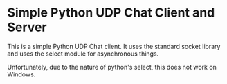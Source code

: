Simple Python UDP Chat Client and Server 
========================================

This is a simple Python UDP Chat client. It uses the standard socket library and uses the select module for asynchronous things.

Unfortunately, due to the nature of python's select, this does not work on Windows.
